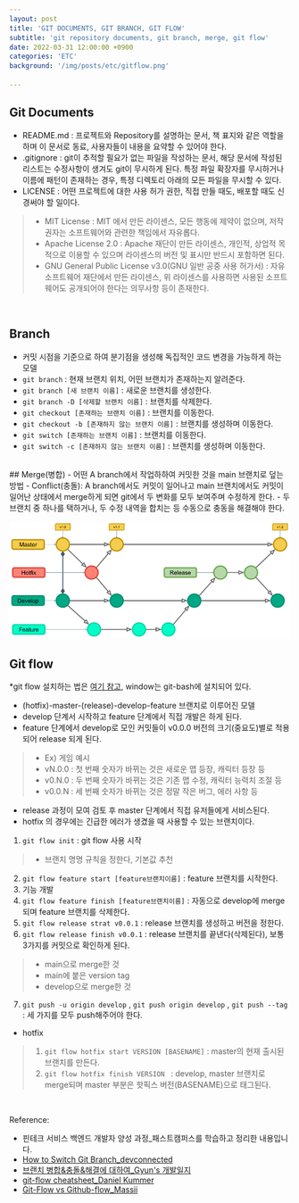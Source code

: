 ```yaml
---
layout: post
title: 'GIT DOCUMENTS, GIT BRANCH, GIT FLOW'
subtitle: 'git repository documents, git branch, merge, git flow'
date: 2022-03-31 12:00:00 +0900
categories: 'ETC'
background: '/img/posts/etc/gitflow.png'

---
```


## Git Documents
- README.md : 프로젝트와 Repository를 설명하는 문서, 책 표지와 같은 역할을 하며 이 문서로 동료, 사용자들이 내용을 요약할 수 있어야 한다.
- .gitignore : git이 추적할 필요가 없는 파일을 작성하는 문서, 해당 문서에 작성된 리스트는 수정사항이 생겨도 git이 무시하게 된다. 특정 파일 확장자를 무시하거나 이름에 패턴이 존재하는 경우, 특정 디렉토리 아래의 모든 파일을 무시할 수 있다.
- LICENSE : 어떤 프로젝트에 대한 사용 허가 권한, 직접 만들 때도, 배포할 때도 신경써야 할 일이다. 
> - MIT License : MIT 에서 만든 라이센스, 모든 행동에 제약이 없으며, 저작권자는 소프트웨어와 관련한 책임에서 자유롭다.
> - Apache License 2.0 : Apache 재단이 만든 라이센스, 개인적, 상업적 목적으로 이용할 수 있으며 라이센스의 버전 및 표시만 반드시 포함하면 된다. 
> - GNU General Public License v3.0(GNU 일반 공중 사용 허가서) : 자유 소프트웨어 재단에서 만든 라이센스, 위 라이센스를 사용하면 사용된   소프트웨어도 공개되어야 한다는 의무사항 등이 존재한다.

<BR>

## Branch
- 커밋 시점을 기준으로 하여 분기점을 생성해 독집적인 코드 변경을 가능하게 하는 모델
- `git branch` : 현재 브랜치 위치, 어떤 브랜치가 존재하는지 알려준다.
- `git branch [새 브랜치 이름]` : 새로운 브랜치를 생성한다.
- `git branch -D [삭제할 브랜치 이름]` : 브랜치를 삭제한다.
- `git checkout [존재하는 브랜치 이름]` : 브랜치를 이동한다.
- `git checkout -b [존재하지 않는 브랜치 이름]` : 브랜치를 생성하며 이동한다. 
- `git switch [존재하는 브랜치 이름]` : 브랜치를 이동한다.
- `git switch -c [존재하지 않는 브랜치 이름]` : 브랜치를 생성하며 이동한다.

<br>
## Merge(병합)
- 어떤 A branch에서 작업하하여 커밋한 것을 main 브랜치로 덮는 방법
- Conflict(충돌): A branch에서도 커밋이 일어나고 main 브랜치에서도  커밋이 일어난 상태에서 merge하게 되면 git에서 두 변화를 모두 보여주며 수정하게 한다. 
- 두 브랜치 중 하나를 택하거나, 두 수정 내역을 합치는 등 수동으로 충동을 해결해야 한다. 

<br>

![git-flow](/img/posts/etc/gitflow.png)


## Git flow 
*git flow 설치하는 법은 <a href='#target'>여기 참고</a>, window는 git-bash에 설치되어 있다.

- (hotfix)-master-(release)-develop-feature 브랜치로 이루어진 모델
- develop 단계서 시작하고 feature 단계에서 직접 개발은 하게 된다. 
- feature 단계에서 develop로 모인 커밋들이 v0.0.0 버전의 크기(중요도)별로 적용되어 release 되게 된다. 
> - Ex) 게임 예시
> - vN.0.0 : 첫 번째 숫자가 바뀌는 것은 새로운 맵 등장, 캐릭터 등장 등
> - v0.N.0 : 두 번째 숫자가 바뀌는 것은 기존 맵 수정, 캐릭터 능력치 조절 등
> - v0.0.N : 세 번째 숫자가 바뀌는 것은 정말 작은 버그, 에러 사항 등

- release 과정이 모여 검토 후 master 단계에서 직접 유저들에게 서비스된다.
- hotfix 의 경우에는 긴급한 에러가 생겼을 때 사용할 수 있는 브랜치이다. 

1. `git flow init` : git flow 사용 시작
> - 브랜치 명명 규칙을 정한다, 기본값 추천
2. `git flow feature start [feature브랜치이름]` : feature 브랜치를 시작한다. 
3. 기능 개발
4. `git flow feature finish [feature브랜치이름]` : 자동으로 develop에 merge되며 feature 브랜치를 삭제한다.  
5. `git flow release strat v0.0.1` : release 브랜치를 생성하고 버전을 정한다.
6. `git flow release finish v0.0.1` : release 브랜치를 끝낸다(삭제된다), 보통 3가지를 커밋으로 확인하게 된다.
> - main으로 merge한 것
> - main에 붙은 version tag
> - develop으로 merge한  것
7. `git push -u origin develop` , `git push origin develop` , `git push --tag` : 세 가지를 모두 push해주어야 한다. 

- hotfix
> 1. `git flow hotfix start VERSION [BASENAME]` : master의 현재 출시된 브랜치를 만든다.
> 2. `git flow hotfix finish VERSION ` : develop, master 브랜치로 merge되며 master 부분은 핫픽스 버전(BASENAME)으로 태그된다.


<br>

Reference:
- 핀테크 서비스 백엔드 개발자 양성 과정_패스트캠퍼스를 학습하고 정리한 내용입니다.
- [How to Switch Git Branch_devconnected](https://devconnected.com/how-to-switch-branch-on-git/)
- [브랜치 병합&충돌&해결에 대하여_Gyun's 개발일지](https://devlog-wjdrbs96.tistory.com/238)
- [git-flow cheatsheet_Daniel Kummer](https://danielkummer.github.io/git-flow-cheatsheet/index.ko_KR.html)<a id='target'>
- [Git-Flow vs Github-flow_Massii](https://dev.to/massii/git-flow-vs-github-flow-2iop)